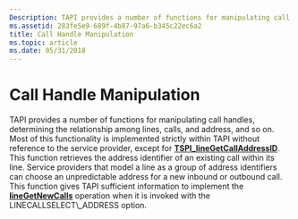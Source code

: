 ```yaml
---
Description: TAPI provides a number of functions for manipulating call handles, determining the relationship among lines, calls, and address, and so on.
ms.assetid: 283fe5e9-689f-4b87-97a6-b345c22ec6a2
title: Call Handle Manipulation
ms.topic: article
ms.date: 05/31/2018
---
```


# Call Handle Manipulation

TAPI provides a number of functions for manipulating call handles, determining the relationship among lines, calls, and address, and so on. Most of this functionality is implemented strictly within TAPI without reference to the service provider, except for [**TSPI\_lineGetCallAddressID**](https://msdn.microsoft.com/library/ms725563(v=VS.85).aspx). This function retrieves the address identifier of an existing call within its line. Service providers that model a line as a group of address identifiers can choose an unpredictable address for a new inbound or outbound call. This function gives TAPI sufficient information to implement the [**lineGetNewCalls**](https://msdn.microsoft.com/library/ms735761(v=VS.85).aspx) operation when it is invoked with the LINECALLSELECT\_ADDRESS option.

 

 



